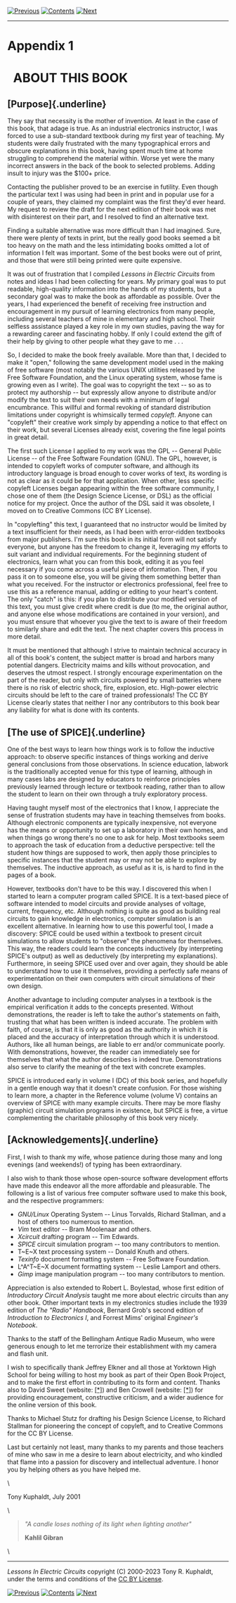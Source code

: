 [![Previous](previous.jpg)](SEMI_13.html) [![Contents](contents.jpg)](index.html) [![Next](next.jpg)](SEMI_A2.html)

---

# Appendix 1

#   ABOUT THIS BOOK

## [Purpose]{.underline}

They say that necessity is the mother of invention. At least in the case of this book, that adage is true. As an industrial electronics instructor, I was forced to use a sub-standard textbook during my first year of teaching. My students were daily frustrated with the many typographical errors and obscure explanations in this book, having spent much time at home struggling to comprehend the material within. Worse yet were the many incorrect answers in the back of the book to selected problems. Adding insult to injury was the \$100+ price.

Contacting the publisher proved to be an exercise in futility. Even though the particular text I was using had been in print and in popular use for a couple of years, they claimed my complaint was the first they\'d ever heard. My request to review the draft for the next edition of their book was met with disinterest on their part, and I resolved to find an alternative text.

Finding a suitable alternative was more difficult than I had imagined. Sure, there were plenty of texts in print, but the really good books seemed a bit too heavy on the math and the less intimidating books omitted a lot of information I felt was important. Some of the best books were out of print, and those that were still being printed were quite expensive.

It was out of frustration that I compiled _Lessons in Electric Circuits_ from notes and ideas I had been collecting for years. My primary goal was to put readable, high-quality information into the hands of my students, but a secondary goal was to make the book as affordable as possible. Over the years, I had experienced the benefit of receiving free instruction and encouragement in my pursuit of learning electronics from many people, including several teachers of mine in elementary and high school. Their selfless assistance played a key role in my own studies, paving the way for a rewarding career and fascinating hobby. If only I could extend the gift of their help by giving to other people what they gave to me . . .

So, I decided to make the book freely available. More than that, I decided to make it \"open,\" following the same development model used in the making of free software (most notably the various UNIX utilities released by the Free Software Foundation, and the Linux operating system, whose fame is growing even as I write). The goal was to copyright the text \-- so as to protect my authorship \-- but expressly allow anyone to distribute and/or modify the text to suit their own needs with a minimum of legal encumbrance. This willful and formal revoking of standard distribution limitations under copyright is whimsically termed _copyleft_. Anyone can \"copyleft\" their creative work simply by appending a notice to that effect on their work, but several Licenses already exist, covering the fine legal points in great detail.

The first such License I applied to my work was the GPL \-- General Public License \-- of the Free Software Foundation (GNU). The GPL, however, is intended to copyleft works of computer software, and although its introductory language is broad enough to cover works of text, its wording is not as clear as it could be for that application. When other, less specific copyleft Licenses began appearing within the free software community, I chose one of them (the Design Science License, or DSL) as the official notice for my project. Once the author of the DSL said it was obsolete, I moved on to Creative Commons (CC BY License).

In \"copylefting\" this text, I guaranteed that no instructor would be limited by a text insufficient for their needs, as I had been with error-ridden textbooks from major publishers. I\'m sure this book in its initial form will not satisfy everyone, but anyone has the freedom to change it, leveraging my efforts to suit variant and individual requirements. For the beginning student of electronics, learn what you can from this book, editing it as you feel necessary if you come across a useful piece of information. Then, if you pass it on to someone else, you will be giving them something better than what you received. For the instructor or electronics professional, feel free to use this as a reference manual, adding or editing to your heart\'s content. The only \"catch\" is this: if you plan to distribute your modified version of this text, you must give credit where credit is due (to me, the original author, and anyone else whose modifications are contained in your version), and you must ensure that whoever you give the text to is aware of their freedom to similarly share and edit the text. The next chapter covers this process in more detail.

It must be mentioned that although I strive to maintain technical accuracy in all of this book\'s content, the subject matter is broad and harbors many potential dangers. Electricity maims and kills without provocation, and deserves the utmost respect. I strongly encourage experimentation on the part of the reader, but only with circuits powered by small batteries where there is no risk of electric shock, fire, explosion, etc. High-power electric circuits should be left to the care of trained professionals! The CC BY License clearly states that neither I nor any contributors to this book bear any liability for what is done with its contents.

## [The use of SPICE]{.underline}

One of the best ways to learn how things work is to follow the inductive approach: to observe specific instances of things working and derive general conclusions from those observations. In science education, labwork is the traditionally accepted venue for this type of learning, although in many cases labs are designed by educators to reinforce principles previously learned through lecture or textbook reading, rather than to allow the student to learn on their own through a truly exploratory process.

Having taught myself most of the electronics that I know, I appreciate the sense of frustration students may have in teaching themselves from books. Although electronic components are typically inexpensive, not everyone has the means or opportunity to set up a laboratory in their own homes, and when things go wrong there\'s no one to ask for help. Most textbooks seem to approach the task of education from a deductive perspective: tell the student how things are supposed to work, then apply those principles to specific instances that the student may or may not be able to explore by themselves. The inductive approach, as useful as it is, is hard to find in the pages of a book.

However, textbooks don\'t have to be this way. I discovered this when I started to learn a computer program called SPICE. It is a text-based piece of software intended to model circuits and provide analyses of voltage, current, frequency, etc. Although nothing is quite as good as building real circuits to gain knowledge in electronics, computer simulation is an excellent alternative. In learning how to use this powerful tool, I made a discovery: SPICE could be used within a textbook to present circuit simulations to allow students to \"observe\" the phenomena for themselves. This way, the readers could learn the concepts inductively (by interpreting SPICE\'s output) as well as deductively (by interpreting my explanations). Furthermore, in seeing SPICE used over and over again, they should be able to understand how to use it themselves, providing a perfectly safe means of experimentation on their own computers with circuit simulations of their own design.

Another advantage to including computer analyses in a textbook is the empirical verification it adds to the concepts presented. Without demonstrations, the reader is left to take the author\'s statements on faith, trusting that what has been written is indeed accurate. The problem with faith, of course, is that it is only as good as the authority in which it is placed and the accuracy of interpretation through which it is understood. Authors, like all human beings, are liable to err and/or communicate poorly. With demonstrations, however, the reader can immediately see for themselves that what the author describes is indeed true. Demonstrations also serve to clarify the meaning of the text with concrete examples.

SPICE is introduced early in volume I (DC) of this book series, and hopefully in a gentle enough way that it doesn\'t create confusion. For those wishing to learn more, a chapter in the Reference volume (volume V) contains an overview of SPICE with many example circuits. There may be more flashy (graphic) circuit simulation programs in existence, but SPICE is free, a virtue complementing the charitable philosophy of this book very nicely.

## [Acknowledgements]{.underline}

First, I wish to thank my wife, whose patience during those many and long evenings (and weekends!) of typing has been extraordinary.

I also wish to thank those whose open-source software development efforts have made this endeavor all the more affordable and pleasurable. The following is a list of various free computer software used to make this book, and the respective programmers:

- _GNU/Linux_ Operating System \-- Linus Torvalds, Richard Stallman, and a host of others too numerous to mention.
- _Vim_ text editor \-- Bram Moolenaar and others.
- _Xcircuit_ drafting program \-- Tim Edwards.
- _SPICE_ circuit simulation program \-- too many contributors to mention.
- T~E~X text processing system \-- Donald Knuth and others.
- _Texinfo_ document formatting system \-- Free Software Foundation.
- L^A^T~E~X document formatting system \-- Leslie Lamport and others.
- _Gimp_ image manipulation program \-- too many contributors to mention.

Appreciation is also extended to Robert L. Boylestad, whose first edition of _Introductory Circuit Analysis_ taught me more about electric circuits than any other book. Other important texts in my electronics studies include the 1939 edition of _The \"Radio\" Handbook_, Bernard Grob\'s second edition of _Introduction to Electronics I_, and Forrest Mims\' original _Engineer\'s Notebook_.

Thanks to the staff of the Bellingham Antique Radio Museum, who were generous enough to let me terrorize their establishment with my camera and flash unit.

I wish to specifically thank Jeffrey Elkner and all those at Yorktown High School for being willing to host my book as part of their Open Book Project, and to make the first effort in contributing to its form and content. Thanks also to David Sweet (website: [\[\*\]](http://www.andamooka.org)) and Ben Crowell (website: [\[\*\]](http://www.lightandmatter.com)) for providing encouragement, constructive criticism, and a wider audience for the online version of this book.

Thanks to Michael Stutz for drafting his Design Science License, to Richard Stallman for pioneering the concept of copyleft, and to Creative Commons for the CC BY License.

Last but certainly not least, many thanks to my parents and those teachers of mine who saw in me a desire to learn about electricity, and who kindled that flame into a passion for discovery and intellectual adventure. I honor you by helping others as you have helped me.

\

Tony Kuphaldt, July 2001

\

> _\"A candle loses nothing of its light when lighting another\"_
>
> **Kahlil Gibran**

\

---

_Lessons In Electric Circuits_ copyright (C) 2000-2023 Tony R. Kuphaldt, under the terms and conditions of the [CC BY License](SEMI_A3.html).

[![Previous](previous.jpg)](SEMI_13.html) [![Contents](contents.jpg)](index.html) [![Next](next.jpg)](SEMI_A2.html)
